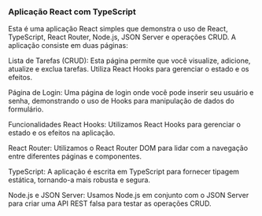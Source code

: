 ### Aplicação React com TypeScript

Esta é uma aplicação React simples que demonstra o uso de React, TypeScript, React Router, Node.js, JSON Server e operações CRUD. A aplicação consiste em duas páginas:

Lista de Tarefas (CRUD): Esta página permite que você visualize, adicione, atualize e exclua tarefas. Utiliza React Hooks para gerenciar o estado e os efeitos.

Página de Login: Uma página de login onde você pode inserir seu usuário e senha, demonstrando o uso de Hooks para manipulação de dados do formulário. 

Funcionalidades
React Hooks: Utilizamos React Hooks para gerenciar o estado e os efeitos na aplicação.

React Router: Utilizamos o React Router DOM para lidar com a navegação entre diferentes páginas e componentes.

TypeScript: A aplicação é escrita em TypeScript para fornecer tipagem estática, tornando-a mais robusta e segura.

Node.js e JSON Server: Usamos Node.js em conjunto com o JSON Server para criar uma API REST falsa para testar as operações CRUD.
